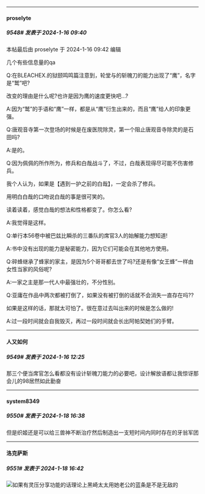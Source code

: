 
*****

####  proselyte  
##### 9548#       发表于 2024-1-16 09:40

 本帖最后由 proselyte 于 2024-1-16 09:42 编辑 

几个有些信息量的qa

Q:在BLEACHEX.的狱颐鸣鸣篇注意到，轮堂与的斩魄刀的能力出现了“鹰”，名字是“鹫”吧?

改变的理由是什么呢?也许是因为鹰的速度更快吧…?

A:因为“鹫”的手语和“鹰”一样，都是从“鹰”衍生出来的，而且“鹰”给人的印象更强。

Q:唐观音寺第一次登场的时候是在废医院除灵，第一个阻止唐观音寺除灵的是石田吗?

A:是的。

Q:因为佩佩的所作所为，修兵和白哉战斗了，不过，白哉表现得尽可能不伤害修兵。

我个人认为，如果是【遇到一护之前的白哉】，一定会杀了修兵。

用明白白哉的口吻说白哉的事是很可笑的。

读着读着，感觉白哉的想法和性格都变了。你怎么看?

A:我觉得是这样。

Q:单行本56卷中被巴兹比瞬杀的三番队的席官3人的始解能力想知道!

A:书中没有出现的能力是秘密能力，因为它们可能会在其他地方使用。

Q:碎蜂继承了蜂家的家主，是因为5个哥哥都去世了吗?还是有像“女王蜂”一样由女性当家的风俗呢?

A:一家之主是那一代人中最强壮的，不分性别。

Q:亚庸在作品中两次都被打倒了，如果没有被打倒的话就不会消失一直存在吗??

如果是这样的话，那就太可怕了。很在意过去叫出来的时候是怎么做的!

A:过一段时间就会自我毁灭，再过一段时间就会长出阿帕契她们的手臂。


*****

####  人又如何  
##### 9549#       发表于 2024-1-16 12:25

那三个便当席官怎么看都没有设计斩魄刀能力的必要吧，设计解放语都让我惊讶那会儿的98居然如此勤奋


*****

####  system8349  
##### 9550#       发表于 2024-1-18 16:38

但是织姬还是可以给三兽神不断治疗然后制造出一支短时间内同时存在的牙翁军团

*****

####  洛克萨斯  
##### 9551#       发表于 2024-1-18 16:42

<img src="https://static.saraba1st.com/image/smiley/face2017/067.png" referrerpolicy="no-referrer">如果有灵压分享功能的话理论上黑崎太太用她老公的蓝条是不是无敌的


